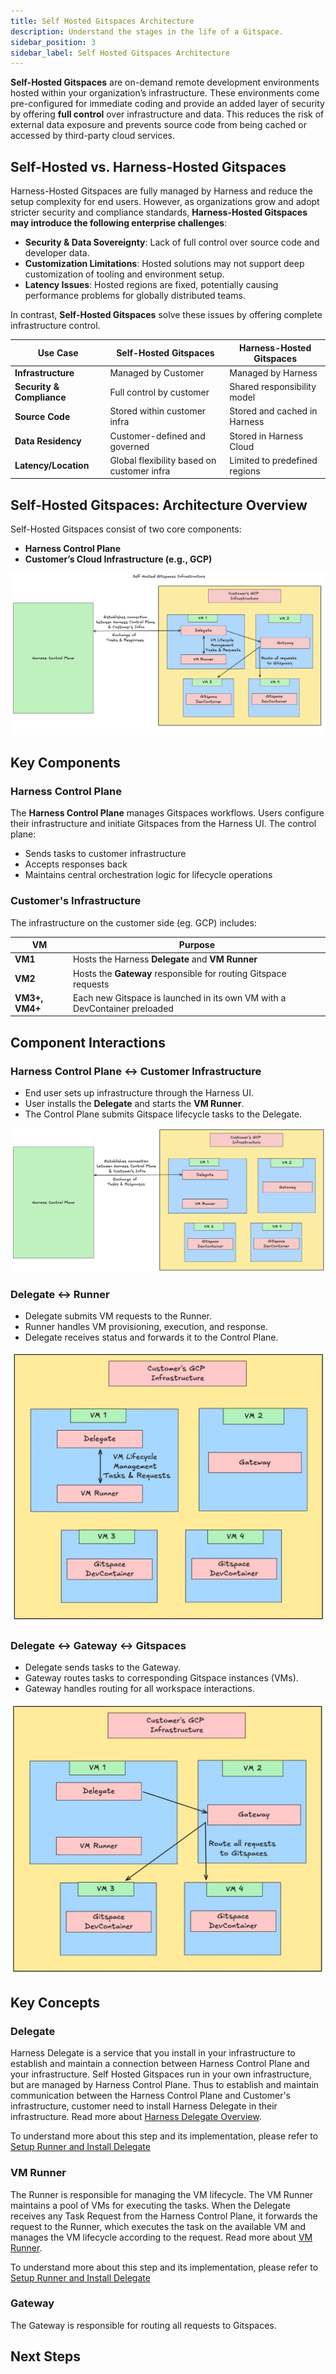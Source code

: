 ```yaml
---
title: Self Hosted Gitspaces Architecture
description: Understand the stages in the life of a Gitspace.
sidebar_position: 3
sidebar_label: Self Hosted Gitspaces Architecture
---
```


**Self-Hosted Gitspaces** are on-demand remote development environments hosted within your organization’s infrastructure. These environments come pre-configured for immediate coding and provide an added layer of security by offering **full control** over infrastructure and data. This reduces the risk of external data exposure and prevents source code from being cached or accessed by third-party cloud services.

## Self-Hosted vs. Harness-Hosted Gitspaces

Harness-Hosted Gitspaces are fully managed by Harness and reduce the setup complexity for end users. However, as organizations grow and adopt stricter security and compliance standards, **Harness-Hosted Gitspaces may introduce the following enterprise challenges**:

* **Security & Data Sovereignty**: Lack of full control over source code and developer data.
* **Customization Limitations**: Hosted solutions may not support deep customization of tooling and environment setup.
* **Latency Issues**: Hosted regions are fixed, potentially causing performance problems for globally distributed teams.

In contrast, **Self-Hosted Gitspaces** solve these issues by offering complete infrastructure control. 

| Use Case                  | Self-Hosted Gitspaces                      | Harness-Hosted Gitspaces           |
| ------------------------- | ------------------------------------------ | ---------------------------------- |
| **Infrastructure**        | Managed by Customer       | Managed by Harness                 |
| **Security & Compliance** | Full control by customer                   | Shared responsibility model        |
| **Source Code**           | Stored within customer infra               | Stored and cached in Harness |
| **Data Residency**        | Customer-defined and governed              | Stored in Harness Cloud         |
| **Latency/Location**      | Global flexibility based on customer infra | Limited to predefined regions      |

## Self-Hosted Gitspaces: Architecture Overview

Self-Hosted Gitspaces consist of two core components:

* **Harness Control Plane**
* **Customer’s Cloud Infrastructure (e.g., GCP)**

![Architecture Diagram](./static/self-hosted-architecture.png)

## Key Components

### Harness Control Plane

The **Harness Control Plane** manages Gitspaces workflows. Users configure their infrastructure and initiate Gitspaces from the Harness UI. The control plane:

* Sends tasks to customer infrastructure
* Accepts responses back
* Maintains central orchestration logic for lifecycle operations

### Customer's Infrastructure

The infrastructure on the customer side (eg. GCP) includes:

| VM             | Purpose                                                                   |
| -------------- | ------------------------------------------------------------------------- |
| **VM1**        | Hosts the Harness **Delegate** and **VM Runner**                          |
| **VM2**        | Hosts the **Gateway** responsible for routing Gitspace requests           |
| **VM3+, VM4+** | Each new Gitspace is launched in its own VM with a DevContainer preloaded |

## Component Interactions

### Harness Control Plane ↔ Customer Infrastructure

* End user sets up infrastructure through the Harness UI.
* User installs the **Delegate** and starts the **VM Runner**.
* The Control Plane submits Gitspace lifecycle tasks to the Delegate.

![](./static/harness-customer-infra.png)

### Delegate ↔ Runner

* Delegate submits VM requests to the Runner.
* Runner handles VM provisioning, execution, and response.
* Delegate receives status and forwards it to the Control Plane.

![](./static/delegate-runner.jpg)

### Delegate ↔ Gateway ↔ Gitspaces

* Delegate sends tasks to the Gateway.
* Gateway routes tasks to corresponding Gitspace instances (VMs).
* Gateway handles routing for all workspace interactions.

![](./static/delegate-gateway-gitspaces.jpg)

## Key Concepts

### Delegate

Harness Delegate is a service that you install in your infrastructure to establish and maintain a connection between Harness Control Plane and your infrastructure. Self Hosted Gitspaces run in your own infrastructure, but are managed by Harness Control Plane. Thus to establish and maintain communication between the Harness Control Plane and Customer's infrastructure, customer need to install Harness Delegate in their infrastructure. Read more about [Harness Delegate Overview](https://developer.harness.io/docs/platform/delegates/delegate-concepts/delegate-overview/).

To understand more about this step and its implementation, please refer to [Setup Runner and Install Delegate](/docs/cloud-development-environments/self-hosted-gitspaces/runner-delegate.md)

### VM Runner

The Runner is responsible for managing the VM lifecycle. The VM Runner maintains a pool of VMs for executing the tasks. When the Delegate receives any Task Request from the Harness Control Plane, it forwards the request to the Runner, which executes the task on the available VM and manages the VM lifecycle according to the request. Read more about [VM Runner](https://docs.drone.io/runner/vm/overview/).

To understand more about this step and its implementation, please refer to [Setup Runner and Install Delegate](/docs/cloud-development-environments/self-hosted-gitspaces/runner-delegate.md)

### Gateway

The Gateway is responsible for routing all requests to Gitspaces.


## Next Steps

